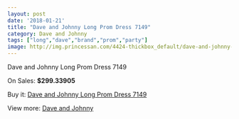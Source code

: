 ```yaml
---
layout: post
date: '2018-01-21'
title: "Dave and Johnny Long Prom Dress 7149"
category: Dave and Johnny
tags: ["long","dave","brand","prom","party"]
image: http://img.princessan.com/4424-thickbox_default/dave-and-johnny-long-prom-dress-7149.jpg
---
```

Dave and Johnny Long Prom Dress 7149

On Sales: **$299.33905**
<a href="https://www.princessan.com/en/dave-and-johnny/2079-dave-and-johnny-long-prom-dress-7149.html"><amp-img layout="responsive" width="600" height="600" src="//img.princessan.com/4424-thickbox_default/dave-and-johnny-long-prom-dress-7149.jpg" alt="Dave and Johnny Long Prom Dress 7149 0" /></a>
<a href="https://www.princessan.com/en/dave-and-johnny/2079-dave-and-johnny-long-prom-dress-7149.html"><amp-img layout="responsive" width="600" height="600" src="//img.princessan.com/4425-thickbox_default/dave-and-johnny-long-prom-dress-7149.jpg" alt="Dave and Johnny Long Prom Dress 7149 1" /></a>

Buy it: [Dave and Johnny Long Prom Dress 7149](https://www.princessan.com/en/dave-and-johnny/2079-dave-and-johnny-long-prom-dress-7149.html "Dave and Johnny Long Prom Dress 7149")

View more: [Dave and Johnny](https://www.princessan.com/en/16-dave-and-johnny "Dave and Johnny")